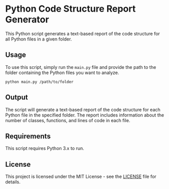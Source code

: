 # Python Code Structure Report Generator

This Python script generates a text-based report of the code structure for all Python files in a given folder.

## Usage

To use this script, simply run the `main.py` file and provide the path to the folder containing the Python files you want to analyze.

```python main.py /path/to/folder```

## Output

The script will generate a text-based report of the code structure for each Python file in the specified folder. The report includes information about the number of classes, functions, and lines of code in each file.

## Requirements

This script requires Python 3.x to run.

## License

This project is licensed under the MIT License - see the [LICENSE](LICENSE) file for details.
